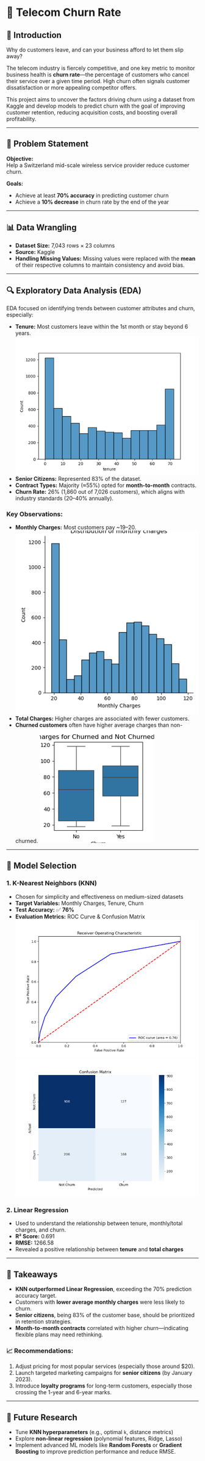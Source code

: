 # 📡 Telecom Churn Rate 

## 📘 Introduction

Why do customers leave, and can your business afford to let them slip away?

The telecom industry is fiercely competitive, and one key metric to monitor business health is **churn rate**—the percentage of customers who cancel their service over a given time period. High churn often signals customer dissatisfaction or more appealing competitor offers.

This project aims to uncover the factors driving churn using a dataset from Kaggle and develop models to predict churn with the goal of improving customer retention, reducing acquisition costs, and boosting overall profitability.

---

## 🎯 Problem Statement

**Objective:**  
Help a Switzerland mid-scale wireless service provider reduce customer churn.

**Goals:**  
- Achieve at least **70% accuracy** in predicting customer churn  
- Achieve a **10% decrease** in churn rate by the end of the year

---

## 📊 Data Wrangling

- **Dataset Size:** 7,043 rows × 23 columns  
- **Source:** Kaggle  
- **Handling Missing Values:** Missing values were replaced with the **mean** of their respective columns to maintain consistency and avoid bias.

---

## 🔍 Exploratory Data Analysis (EDA)

EDA focused on identifying trends between customer attributes and churn, especially:

- **Tenure:** Most customers leave within the 1st month or stay beyond 6 years.
![Customer Tenure](histplot_tenure.png)
- **Senior Citizens:** Represented 83% of the dataset.
- **Contract Types:** Majority (≈55%) opted for **month-to-month** contracts.
- **Churn Rate:** 26% (1,860 out of 7,026 customers), which aligns with industry standards (20–40% annually).

### Key Observations:

- **Monthly Charges:** Most customers pay ~$19–$20.
![Customer Monthly Charges](histplot_monthly_charges.png)
- **Total Charges:** Higher charges are associated with fewer customers.
- **Churned customers** often have higher average charges than non-churned.
![Customer Monthly Charges vs Churn](boxplot_monthly.png)

---

## 🤖 Model Selection

### 1. **K-Nearest Neighbors (KNN)**

- Chosen for simplicity and effectiveness on medium-sized datasets
- **Target Variables:** Monthly Charges, Tenure, Churn
- **Test Accuracy:** ✅ **76%**
- **Evaluation Metrics:** ROC Curve & Confusion Matrix
![Receiver Operating Characteristic](ROC.png)
![Confusion Matrix](Confusion_Matrix.png)

### 2. **Linear Regression**

- Used to understand the relationship between tenure, monthly/total charges, and churn.
- **R² Score:** 0.691  
- **RMSE:** 1266.58  
- Revealed a positive relationship between **tenure** and **total charges**

---

## 📌 Takeaways

- **KNN outperformed Linear Regression**, exceeding the 70% prediction accuracy target.
- Customers with **lower average monthly charges** were less likely to churn.
- **Senior citizens**, being 83% of the customer base, should be prioritized in retention strategies.
- **Month-to-month contracts** correlated with higher churn—indicating flexible plans may need rethinking.

### 📈 Recommendations:

1. Adjust pricing for most popular services (especially those around $20).
2. Launch targeted marketing campaigns for **senior citizens** (by January 2023).
3. Introduce **loyalty programs** for long-term customers, especially those crossing the 1-year and 6-year marks.

---

## 🔬 Future Research

- Tune **KNN hyperparameters** (e.g., optimal `k`, distance metrics)
- Explore **non-linear regression** (polynomial features, Ridge, Lasso)
- Implement advanced ML models like **Random Forests** or **Gradient Boosting** to improve prediction performance and reduce RMSE.


